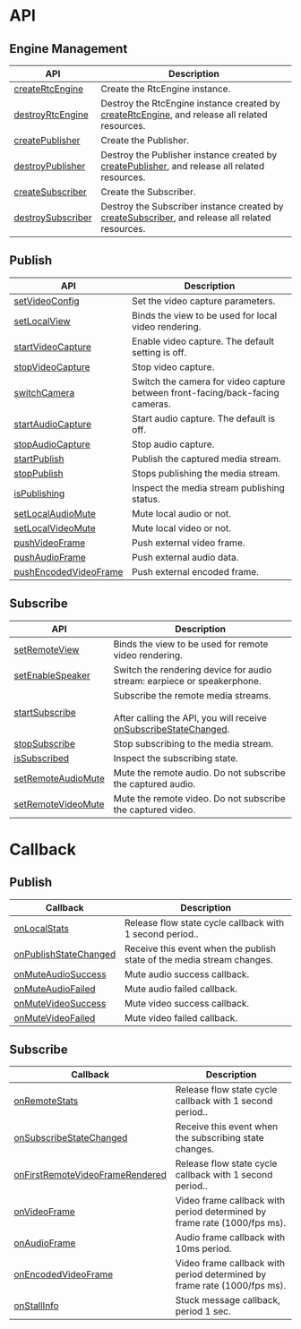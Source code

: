 # API
## Engine Management

| API | Description |
| --- | --- |
| [createRtcEngine](api.md#RtcEngine-creatertcengine) | Create the RtcEngine instance. |
| [destroyRtcEngine](api.md#RtcEngine-destroyrtcengine) | Destroy the RtcEngine instance created by [createRtcEngine](api.md#RtcEngine-creatertcengine), and release all related resources. <br> |
| [createPublisher](api.md#RtcEngine-createpublisher) | Create the Publisher. |
| [destroyPublisher](api.md#RtcEngine-destroypublisher) | Destroy the Publisher instance created by [createPublisher](api.md#RtcEngine-createpublisher), and release all related resources. <br> |
| [createSubscriber](api.md#RtcEngine-createsubscriber) | Create the Subscriber. |
| [destroySubscriber](api.md#RtcEngine-destroysubscriber) | Destroy the Subscriber instance created by [createSubscriber](api.md#RtcEngine-createsubscriber), and release all related resources. <br> |

## Publish

| API | Description |
| --- | --- |
| [setVideoConfig](api.md#Publisher-setvideoconfig) | Set the video capture parameters. |
| [setLocalView](api.md#Publisher-setlocalview) | Binds the view to be used for local video rendering. <br> |
| [startVideoCapture](api.md#Publisher-startvideocapture) | Enable video capture. The default setting is off.   <br> |
| [stopVideoCapture](api.md#Publisher-stopvideocapture) | Stop video capture. |
| [switchCamera](api.md#Publisher-switchcamera) | Switch the camera for video capture between front-facing/back-facing cameras. |
| [startAudioCapture](api.md#Publisher-startaudiocapture) | Start audio capture. The default is off. |
| [stopAudioCapture](api.md#Publisher-stopaudiocapture) | Stop audio capture. |
| [startPublish](api.md#Publisher-startpublish) | Publish the captured media stream. |
| [stopPublish](api.md#Publisher-stoppublish) | Stops publishing the media stream. |
| [isPublishing](api.md#Publisher-ispublishing) | Inspect the media stream publishing status. |
| [setLocalAudioMute](api.md#Publisher-setlocalaudiomute) | Mute local audio or not. |
| [setLocalVideoMute](api.md#Publisher-setlocalvideomute) | Mute local video or not. |
| [pushVideoFrame](api.md#Publisher-pushvideoframe) | Push external video frame. |
| [pushAudioFrame](api.md#Publisher-pushaudioframe) | Push external audio data. |
| [pushEncodedVideoFrame](api.md#Publisher-pushencodedvideoframe) | Push external encoded frame. |

## Subscribe

| API | Description |
| --- | --- |
| [setRemoteView](api.md#Subscriber-setremoteview) | Binds the view to be used for remote video rendering. <br> |
| [setEnableSpeaker](api.md#Subscriber-setenablespeaker) | Switch the rendering device for audio stream: earpiece or speakerphone. |
| [startSubscribe](api.md#Subscriber-startsubscribe) | Subscribe the remote media streams. <br><br/>After calling the API, you will receive [onSubscribeStateChanged](callback.md#RtcEventHandler-onsubscribestatechanged). |
| [stopSubscribe](api.md#Subscriber-stopsubscribe) | Stop subscribing to the media stream. |
| [isSubscribed](api.md#Subscriber-issubscribed) | Inspect the subscribing state. |
| [setRemoteAudioMute](api.md#Subscriber-setremoteaudiomute) | Mute the remote audio. Do not subscribe the captured audio. |
| [setRemoteVideoMute](api.md#Subscriber-setremotevideomute) | Mute the remote video. Do not subscribe the captured video. |

# Callback
## Publish

| Callback | Description |
| --- | --- |
| [onLocalStats](callback.md#RtcEventHandler-onlocalstats) | Release flow state cycle callback with 1 second period.. |
| [onPublishStateChanged](callback.md#RtcEventHandler-onpublishstatechanged) | Receive this event when the publish state of the media stream changes. |
| [onMuteAudioSuccess](callback.md#RtcEventHandler-onmuteaudiosuccess) | Mute audio success callback. |
| [onMuteAudioFailed](callback.md#RtcEventHandler-onmuteaudiofailed) | Mute audio failed callback. |
| [onMuteVideoSuccess](callback.md#RtcEventHandler-onmutevideosuccess) | Mute video success callback. |
| [onMuteVideoFailed](callback.md#RtcEventHandler-onmutevideofailed) | Mute video failed callback. |

## Subscribe

| Callback | Description |
| --- | --- |
| [onRemoteStats](callback.md#RtcEventHandler-onremotestats) | Release flow state cycle callback with 1 second period.. |
| [onSubscribeStateChanged](callback.md#RtcEventHandler-onsubscribestatechanged) | Receive this event when the subscribing state changes. |
| [onFirstRemoteVideoFrameRendered](callback.md#RtcEventHandler-onfirstremotevideoframerendered) | Release flow state cycle callback with 1 second period.. |
| [onVideoFrame](callback.md#RtcEventHandler-onvideoframe) | Video frame callback with period determined by frame rate (1000/fps ms). |
| [onAudioFrame](callback.md#RtcEventHandler-onaudioframe) | Audio frame callback with 10ms period. |
| [onEncodedVideoFrame](callback.md#RtcEventHandler-onencodedvideoframe) | Video frame callback with period determined by frame rate (1000/fps ms). |
| [onStallInfo](callback.md#RtcEventHandler-onstallinfo) | Stuck message callback, period 1 sec. |


